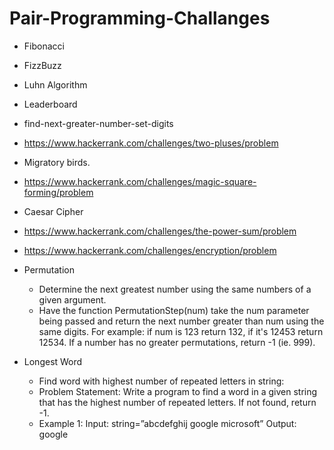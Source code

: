 # Pair-Programming-Challanges

- Fibonacci
- FizzBuzz
- Luhn Algorithm
- Leaderboard
- find-next-greater-number-set-digits
- https://www.hackerrank.com/challenges/two-pluses/problem
- Migratory birds.
- https://www.hackerrank.com/challenges/magic-square-forming/problem
- Caesar Cipher
- https://www.hackerrank.com/challenges/the-power-sum/problem
- https://www.hackerrank.com/challenges/encryption/problem
- Permutation
  - Determine the next greatest number using the same numbers of a given argument.
  - Have the function PermutationStep(num) take the num parameter being passed and return the next number greater than num using the same digits. For example: if num is 123 return 132, if it's 12453 return 12534. If a number has no greater permutations, return -1 (ie. 999).

- Longest Word
  - Find word with highest number of repeated letters in string:
  - Problem Statement: Write a program to find a word in a given string that has the highest number of repeated letters. If not found, return -1.
  - Example 1:
    Input: string=”abcdefghij google microsoft”
    Output: google